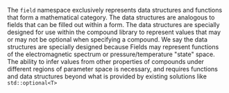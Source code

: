 The `field` namespace exclusively represents data structures and functions that form a mathematical category.
The data structures are analogous to fields that can be filled out within a form.
The data structures are specially designed for use within the compound library to represent values that may or may not be optional when specifying a compound.
We say the data structures are specially designed because Fields may represent functions of the electromagnetic spectrum or pressure/temperature "state" space. 
The ability to infer values from other properties of compounds under different regions of parameter space is necessary,
and requires functions and data structures beyond what is provided by existing solutions like `std::optional<T>`